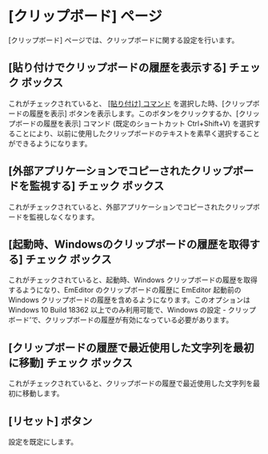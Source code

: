 # \[クリップボード\] ページ

\[クリップボード\] ページでは、クリップボードに関する設定を行います。

## \[貼り付けでクリップボードの履歴を表示する\] チェック ボックス

これがチェックされていると、 [\[貼り付け\] コマンド](../../../cmd/edit/edit_paste) を選択した時、\[クリップボードの履歴を表示\] ボタンを表示します。このボタンをクリックするか、\[クリップボードの履歴を表示\] コマンド (既定のショートカット Ctrl+Shift+V) を選択することにより、以前に使用したクリップボードのテキストを素早く選択することができるようになります。

## \[外部アプリケーションでコピーされたクリップボードを監視する\] チェック ボックス

これがチェックされていると、外部アプリケーションでコピーされたクリップボードを監視しなくなります。

## \[起動時、Windowsのクリップボードの履歴を取得する\] チェック ボックス

これがチェックされていると、起動時、Windows クリップボードの履歴を取得するようになり、EmEditor のクリップボードの履歴に EmEditor 起動前の Windows クリップボードの履歴を含めるようになります。このオプションは Windows 10 Build 18362 以上でのみ利用可能で、Windows の設定 - クリップボード’で、クリップボードの履歴が有効になっている必要があります。

## \[クリップボードの履歴で最近使用した文字列を最初に移動\] チェック ボックス

これがチェックされていると、クリップボードの履歴で最近使用した文字列を最初に移動します。

## \[リセット\] ボタン

設定を既定にします。

